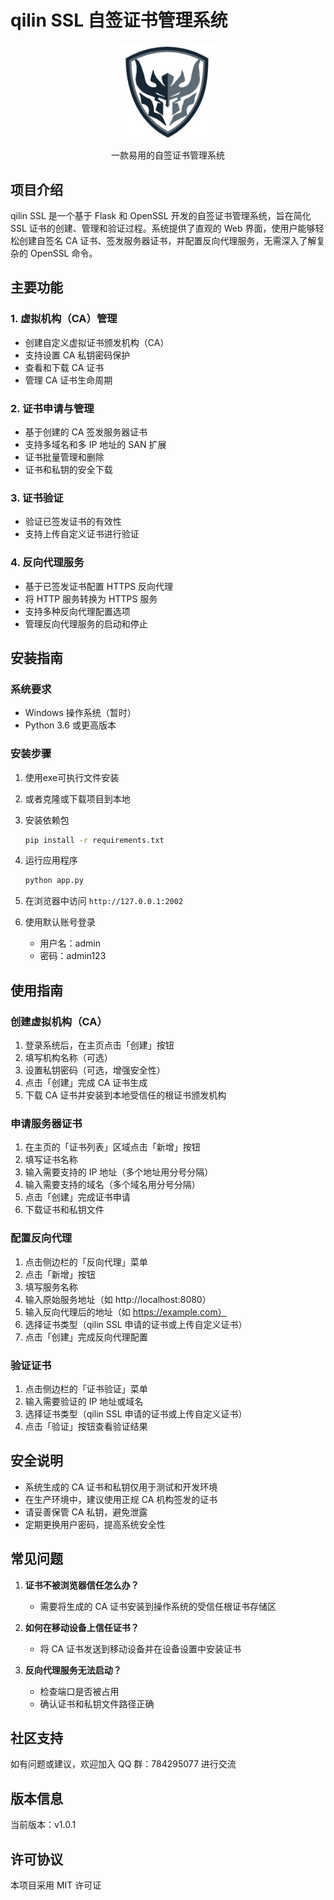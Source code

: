 # qilin SSL 自签证书管理系统

<div align="center">
  <img src="./static/images/qilinssl-logo.png" alt="qilin SSL Logo" width="150">
  <p>一款易用的自签证书管理系统</p>
</div>

## 项目介绍

qilin SSL 是一个基于 Flask 和 OpenSSL 开发的自签证书管理系统，旨在简化 SSL 证书的创建、管理和验证过程。系统提供了直观的 Web 界面，使用户能够轻松创建自签名 CA 证书、签发服务器证书，并配置反向代理服务，无需深入了解复杂的 OpenSSL 命令。

## 主要功能

### 1. 虚拟机构（CA）管理
- 创建自定义虚拟证书颁发机构（CA）
- 支持设置 CA 私钥密码保护
- 查看和下载 CA 证书
- 管理 CA 证书生命周期

### 2. 证书申请与管理
- 基于创建的 CA 签发服务器证书
- 支持多域名和多 IP 地址的 SAN 扩展
- 证书批量管理和删除
- 证书和私钥的安全下载

### 3. 证书验证
- 验证已签发证书的有效性
- 支持上传自定义证书进行验证


### 4. 反向代理服务
- 基于已签发证书配置 HTTPS 反向代理
- 将 HTTP 服务转换为 HTTPS 服务
- 支持多种反向代理配置选项
- 管理反向代理服务的启动和停止


## 安装指南

### 系统要求
- Windows 操作系统（暂时）
- Python 3.6 或更高版本

### 安装步骤
1. 使用exe可执行文件安装

2. 或者克隆或下载项目到本地

3. 安装依赖包
   ```bash
   pip install -r requirements.txt
   ```

4. 运行应用程序
   ```bash
   python app.py
   ```

5. 在浏览器中访问 `http://127.0.0.1:2002`

6. 使用默认账号登录
   - 用户名：admin
   - 密码：admin123

## 使用指南

### 创建虚拟机构（CA）

1. 登录系统后，在主页点击「创建」按钮
2. 填写机构名称（可选）
3. 设置私钥密码（可选，增强安全性）
4. 点击「创建」完成 CA 证书生成
5. 下载 CA 证书并安装到本地受信任的根证书颁发机构

### 申请服务器证书

1. 在主页的「证书列表」区域点击「新增」按钮
2. 填写证书名称
3. 输入需要支持的 IP 地址（多个地址用分号分隔）
4. 输入需要支持的域名（多个域名用分号分隔）
5. 点击「创建」完成证书申请
6. 下载证书和私钥文件

### 配置反向代理

1. 点击侧边栏的「反向代理」菜单
2. 点击「新增」按钮
3. 填写服务名称
4. 输入原始服务地址（如 http://localhost:8080）
5. 输入反向代理后的地址（如 https://example.com）
6. 选择证书类型（qilin SSL 申请的证书或上传自定义证书）
7. 点击「创建」完成反向代理配置

### 验证证书

1. 点击侧边栏的「证书验证」菜单
2. 输入需要验证的 IP 地址或域名
3. 选择证书类型（qilin SSL 申请的证书或上传自定义证书）
4. 点击「验证」按钮查看验证结果

## 安全说明

- 系统生成的 CA 证书和私钥仅用于测试和开发环境
- 在生产环境中，建议使用正规 CA 机构签发的证书
- 请妥善保管 CA 私钥，避免泄露
- 定期更换用户密码，提高系统安全性

## 常见问题

1. **证书不被浏览器信任怎么办？**
   - 需要将生成的 CA 证书安装到操作系统的受信任根证书存储区

2. **如何在移动设备上信任证书？**
   - 将 CA 证书发送到移动设备并在设备设置中安装证书

3. **反向代理服务无法启动？**
   - 检查端口是否被占用
   - 确认证书和私钥文件路径正确

## 社区支持

如有问题或建议，欢迎加入 QQ 群：784295077 进行交流

## 版本信息

当前版本：v1.0.1

## 许可协议

本项目采用 MIT 许可证
